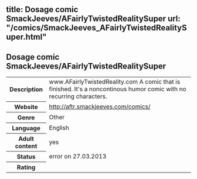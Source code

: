 title: Dosage comic SmackJeeves/AFairlyTwistedRealitySuper
url: "/comics/SmackJeeves_AFairlyTwistedRealitySuper.html"
---
Dosage comic SmackJeeves/AFairlyTwistedRealitySuper
-----------------------------------------

<table class="comicinfo">
<tr>
<th>Description</th><td>www.AFairlyTwistedReality.com A comic that is finished. It's a noncontinous humor comic with no recurring characters.</td>
</tr>
<tr>
<th>Website</th><td><a href="http://aftr.smackjeeves.com/comics/">http://aftr.smackjeeves.com/comics/</a></td>
</tr>
<tr>
<th>Genre</th><td>Other</td>
</tr>
<tr>
<th>Language</th><td>English</td>
</tr>
<tr>
<th>Adult content</th><td>yes</td>
</tr>
<tr>
<th>Status</th><td>error on 27.03.2013</td>
</tr>
<tr>
<th>Rating</th><td><div class="g-plusone" data-size="standard" data-annotation="bubble"
 data-href="http://aftr.smackjeeves.com/comics/"></div></td>
</tr>
</table>
<script type="text/javascript">
  (function() {
    var po = document.createElement('script'); po.type = 'text/javascript'; po.async = true;
    po.src = 'https://apis.google.com/js/plusone.js';
    var s = document.getElementsByTagName('script')[0]; s.parentNode.insertBefore(po, s);
  })();
</script>

